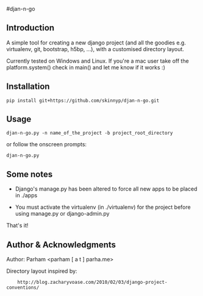 #djan-n-go

## Introduction
A simple tool for creating a new django project (and all the goodies e.g. 
virtualenv, git, bootstrap, h5bp, ...), with a customised directory layout.

Currently tested on Windows and Linux. If you're a mac user take off
the platform.system() check in main() and let me know if it works :)

## Installation
	pip install git+https://github.com/skinnyp/djan-n-go.git

## Usage
	djan-n-go.py -n name_of_the_project -b project_root_directory

or follow the onscreen prompts:

	djan-n-go.py

## Some notes
* Django's manage.py has been altered to force all new apps to be placed in ./apps

* You must activate the virtualenv (in ./virtualenv) for the project before using manage.py or django-admin.py

That's it!

## Author & Acknowledgments
Author: Parham <parham [ a t ] parha.me>

Directory layout inspired by:
	
		http://blog.zacharyvoase.com/2010/02/03/django-project-conventions/
